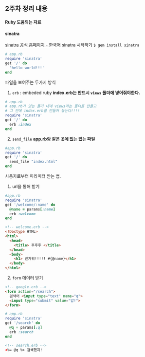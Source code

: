 ## 2주차 정리 내용

#### Ruby 도움되는 자료

#### sinatra
[sinatra 공식 홈페이지 - 한국어]("http://sinatrarb.com/intro-ko.html")
sinatra 시작하기
`$ gem install sinatra`

```Ruby
# app.rb
require 'sinatra'
get '/' do
  'hello world!!!'
end
```

파일을 보여주는 두가지 방식
1. `erb` : embeded ruby
**index.erb는 반드시 `views` 폴더에 넣어줘야한다.**
```Ruby
# app.rb
# app.rb가 있는 폴더 내에 views라는 폴더를 만들고
# 그 안에 index.erb를 만들어 놓는다!!!!
require 'sinatra'
get '/' do
  erb :index
end
```

2. `send_file`
**app.rb랑 같은 곳에 있는 있는 파일**
```Ruby
#app.rb
require 'sinatra'
get '/' do
  send_file "index.html"
end
```

사용자로부터 파라미터 받는 법.
1. url을 통해 받기
```ruby
#app.rb
require 'sinatra'
get '/welcome/:name' do
  @name = params[:name]
  erb :welcome
end
```

```html
<!-- welcome.erb -->
<!Doctype HTML>
<html>
  <head>
    <title> 후후후 </title>
  </head>
  <body>
    <h1> 반가워!!!!! #{@name}</h1>
  </body>
</html>
```

2. `form` 데이터 받기
```HTML
<!-- google.erb -->
<form action="/search">
  검색어 <input type="text" name="q">
  <input type="submit" value="얍!">
</form>
```

```Ruby
# app.rb
require 'sinatra'
get '/search' do
  @q = params[:q]
  erb :search
end
```

```html
<!-- search.erb -->
<%= @q %> 검색했지!
```
